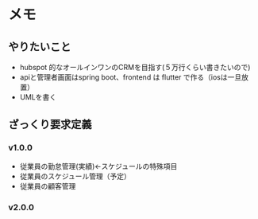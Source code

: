 # メモ
## やりたいこと
- hubspot 的なオールインワンのCRMを目指す(５万行くらい書きたいので)
- apiと管理者画面はspring boot、frontend は flutter で作る（iosは一旦放置）
- UMLを書く

## ざっくり要求定義

### v1.0.0
- 従業員の勤怠管理(実績)←スケジュールの特殊項目
- 従業員のスケジュール管理（予定）
- 従業員の顧客管理

### v2.0.0